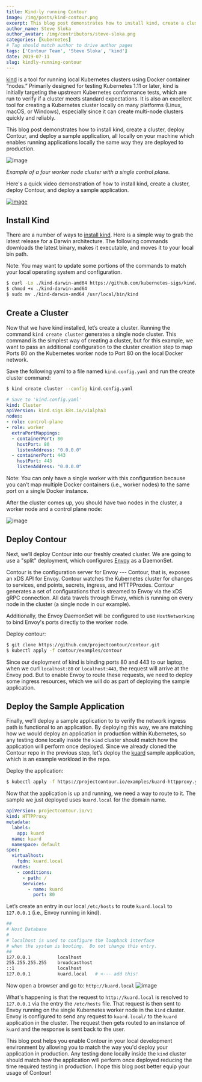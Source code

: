 ```yaml
---
title: Kind-ly running Contour
image: /img/posts/kind-contour.png
excerpt: This blog post demonstrates how to install kind, create a cluster, deploy Contour, and then deploy a sample application, all locally on your machine.
author_name: Steve Sloka
author_avatar: /img/contributors/steve-sloka.png
categories: [kubernetes]
# Tag should match author to drive author pages
tags: ['Contour Team', 'Steve Sloka', 'kind']
date: 2019-07-11
slug: kindly-running-contour
---
```


[kind][1] is a tool for running local Kubernetes clusters using Docker container “nodes.” Primarily designed for testing Kubernetes 1.11 or later, kind is initially targeting the upstream Kubernetes conformance tests, which are run to verify if a cluster meets standard expectations. It is also an excellent tool for creating a Kubernetes cluster locally on many platforms (Linux, macOS, or Windows), especially since it can create multi-node clusters quickly and reliably.

This blog post demonstrates how to install kind, create a cluster, deploy Contour, and deploy a sample application, all locally on your machine which enables running applications locally the same way they are deployed to production.  


![image](/img/posts/kind-contour.png)
 
*Example of a four worker node cluster with a single control plane.*

Here's a quick video demonstration of how to install kind, create a cluster, deploy Contour, and deploy a sample application.

[![image](/img/posts/kind-contour-video.png)][4]

## Install Kind

There are a number of ways to [install kind][5]. Here is a simple way to grab the latest release for a Darwin architecture. The following commands downloads the latest binary, makes it executable, and moves it to your local bin path.  

Note: You may want to update some portions of the commands to match your local operating system and configuration.

```bash
$ curl -Lo ./kind-darwin-amd64 https://github.com/kubernetes-sigs/kind/releases/download/v0.6.0/kind-darwin-amd64
$ chmod +x ./kind-darwin-amd64
$ sudo mv ./kind-darwin-amd64 /usr/local/bin/kind
```

## Create a Cluster

Now that we have kind installed, let’s create a cluster. Running the command `kind create cluster` generates a single node cluster. This command is the simplest way of creating a cluster, but for this example, we want to pass an additional configuration to the cluster creation step to map Ports 80 on the Kubernetes worker node to Port 80 on the local Docker network.

Save the following yaml to a file named `kind.config.yaml` and run the create cluster command:

```bash
$ kind create cluster --config kind.config.yaml
```

```yaml
# Save to 'kind.config.yaml'
kind: Cluster
apiVersion: kind.sigs.k8s.io/v1alpha3
nodes:
- role: control-plane
- role: worker
  extraPortMappings:
  - containerPort: 80
    hostPort: 80
    listenAddress: "0.0.0.0"
  - containerPort: 443
    hostPort: 443
    listenAddress: "0.0.0.0"
```

Note: You can only have a single worker with this configuration because you can’t map multiple Docker containers (i.e., worker nodes) to the same port on a single Docker instance.


After the cluster comes up, you should have two nodes in the cluster, a worker node and a control plane node:
  
  
![image](/img/posts/kind-contour2.png)


## Deploy Contour

Next, we’ll deploy Contour into our freshly created cluster. We are going to use a "split" deployment, which configures [Envoy][7] as a DaemonSet.

Contour is the configuration server for Envoy --- Contour, that is, exposes an xDS API for Envoy. Contour watches the Kubernetes cluster for changes to services, end points, secrets, ingress, and HTTPProxies. Contour generates a set of configurations that is streamed to Envoy via the xDS gRPC connection. All data travels through Envoy, which is running on every node in the cluster (a single node in our example).

Additionally, the Envoy DaemonSet will be configured to use `HostNetworking` to bind Envoy's ports directly to the worker node.

Deploy contour:

```bash
$ git clone https://github.com/projectcontour/contour.git
$ kubectl apply -f contour/examples/contour
```

Since our deployment of kind is binding ports 80 and 443 to our laptop, when we curl `localhost:80` or `localhost:443`, the request will arrive at the Envoy pod. But to enable Envoy to route these requests, we need to deploy some ingress resources, which we will do as part of deploying the sample application. 

## Deploy the Sample Application

Finally, we’ll deploy a sample application to to verify the network ingress path is functional to an application. By deploying this way, we are matching how we would deploy an application in production within Kubernetes, so any testing done locally inside the `kind` cluster should match how the application will perform once deployed. Since we already cloned the Contour repo in the previous step, let’s deploy the [kuard][8] sample application, which is an example workload in the repo.

Deploy the application:

```bash
$ kubectl apply -f https://projectcontour.io/examples/kuard-httpproxy.yaml
```

Now that the application is up and running, we need a way to route to it. The sample we just deployed uses `kuard.local` for the domain name.

```yaml
apiVersion: projectcontour.io/v1
kind: HTTPProxy
metadata: 
  labels:
    app: kuard
  name: kuard
  namespace: default
spec: 
  virtualhost:
    fqdn: kuard.local
  routes: 
    - conditions:
      - path: /
      services:
        - name: kuard
          port: 80
```

Let’s create an entry in our local `/etc/hosts` to route `kuard.local` to `127.0.0.1` (i.e., Envoy running in kind).

```bash
##
# Host Database
#
# localhost is used to configure the loopback interface
# when the system is booting.  Do not change this entry.
##
127.0.0.1          localhost
255.255.255.255    broadcasthost
::1                localhost
127.0.0.1          kuard.local   # <--- add this!
```

Now open a browser and go to: `http://kuard.local`
![image](/img/posts/kind-contour3.png)

What's happening is that the request to `http://kuard.local` is resolved to `127.0.0.1` via the entry the `/etc/hosts` file. That request is then sent to Envoy running on the single Kubernetes worker node in the `kind` cluster. Envoy is configured to send any request to `kuard.local/` to the `kuard` application in the cluster. The request then gets routed to an instance of `kuard` and the response is sent back to the user. 

This blog post helps you enable Contour in your local development environment by allowing you to match the way you'd deploy your application in production. Any testing done locally inside the `kind` cluster should match how the application will perform once deployed reducing the time required testing in production. I hope this blog post better equip your usage of Contour!


[1]: https://github.com/kubernetes-sigs/kind
[4]: https://youtu.be/j97MueCYcvc
[5]: https://github.com/kubernetes-sigs/kind#installation-and-usage
[7]: https://envoyproxy.io
[8]: https://github.com/kubernetes-up-and-running/kuard


